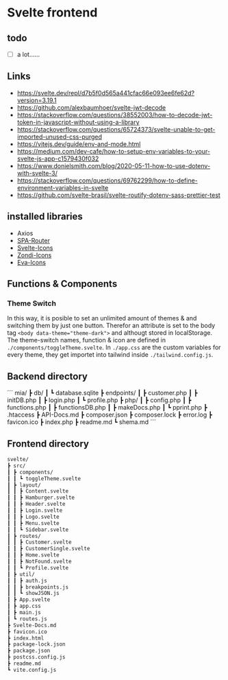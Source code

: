 # Svelte frontend

## todo
- [ ] a lot......

## Links
- https://svelte.dev/repl/d7b5f0d565a441cfac66e093ee6fe62d?version=3.19.1
- https://github.com/alexbaumhoer/svelte-jwt-decode
- https://stackoverflow.com/questions/38552003/how-to-decode-jwt-token-in-javascript-without-using-a-library
- https://stackoverflow.com/questions/65724373/svelte-unable-to-get-imported-unused-css-purged
- https://vitejs.dev/guide/env-and-mode.html
- https://medium.com/dev-cafe/how-to-setup-env-variables-to-your-svelte-js-app-c1579430f032
- https://www.donielsmith.com/blog/2020-05-11-how-to-use-dotenv-with-svelte-3/
- https://stackoverflow.com/questions/69762299/how-to-define-environment-variables-in-svelte
- https://github.com/svelte-brasil/svelte-routify-dotenv-sass-prettier-test


## installed libraries
- Axios
- [SPA-Router](https://github.com/ItalyPaleAle/svelte-spa-router) 
- [Svelte-Icons](https://github.com/cristovao-trevisan/svelte-icon)
- [Zondi-Icons](https://www.zondicons.com/)
- [Eva-Icons](https://github.com/akveo/eva-icons)


## Functions & Components

### Theme Switch
In this way, it is posible to set an unlimited amount of themes & and switching them by just one button.
Therefor an attribute is set to the body tag `<body data-theme="theme-dark">` and althougt stored in localStorage. 
The theme-switch names, function & icon are defined in `./components/toggleTheme.svelte`. 
In `./app.css` are the custom variables for every theme, they get importet into tailwind inside `./tailwind.config.js`.

## Backend directory

´´´
mia/
┣ db/
┃ ┗ database.sqlite
┣ endpoints/
┃ ┣ customer.php
┃ ┣ initDB.php
┃ ┣ login.php
┃ ┗ profile.php
┣ php/
┃ ┣ config.php
┃ ┣ functions.php
┃ ┣ functionsDB.php
┃ ┣ makeDocs.php
┃ ┗ pprint.php
┣ .htaccess
┣ API-Docs.md
┣ composer.json
┣ composer.lock
┣ error.log
┣ favicon.ico
┣ index.php
┣ readme.md
┗ shema.md
´´´

## Frontend directory
```bash
svelte/
┣ src/
┃ ┣ components/
┃ ┃ ┗ toggleTheme.svelte
┃ ┣ layout/
┃ ┃ ┣ Content.svelte
┃ ┃ ┣ Hamburger.svelte
┃ ┃ ┣ Header.svelte
┃ ┃ ┣ Login.svelte
┃ ┃ ┣ Logo.svelte
┃ ┃ ┣ Menu.svelte
┃ ┃ ┗ Sidebar.svelte
┃ ┣ routes/
┃ ┃ ┣ Customer.svelte
┃ ┃ ┣ CustomerSingle.svelte
┃ ┃ ┣ Home.svelte
┃ ┃ ┣ NotFound.svelte
┃ ┃ ┗ Profile.svelte
┃ ┣ util/
┃ ┃ ┣ auth.js
┃ ┃ ┣ breakpoints.js
┃ ┃ ┗ showJSON.js
┃ ┣ App.svelte
┃ ┣ app.css
┃ ┣ main.js
┃ ┗ routes.js
┣ Svelte-Docs.md
┣ favicon.ico
┣ index.html
┣ package-lock.json
┣ package.json
┣ postcss.config.js
┣ readme.md
┗ vite.config.js
 ```
